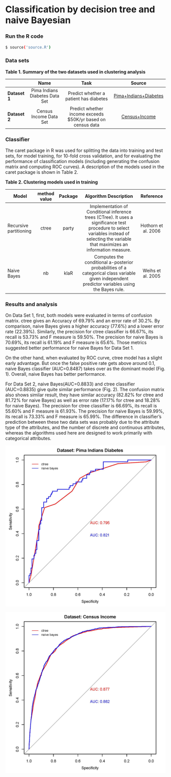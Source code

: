 # Classification by decision tree and naive Bayesian

### Run the R code 
```sh
$ source('source.R')
```

### Data sets 

**Table 1. Summary of the two datasets used in clustering analysis**

|               | Name           | Task  | Source |
| ------------- |:-------------:|:-----:|:-----:|
| **Dataset 1**     | Pima Indians Diabetes Data Set | Predict whether a patient has diabetes | [Pima+Indians+Diabetes][Diabetes] |
| **Dataset 2**     | Census Income Data Set      |   Predict whether income exceeds $50K/yr based on census data |[Census+Income][Income] |


### Classifier
The caret package in R was used for splitting the data into training and test sets, for model training, for 10-fold cross validation, and for evaluating the performance of classification models (including generating the confusion matrix and computing ROC curves). A description of the models used in the caret package is shown in Table 2. 

**Table 2. Clustering models used in training**


|     Model    | method value   | Package  | Algorithm Description | Reference | 
| ------------- |:-------------:|:-----:|:-----:|:-----:|
|Recursive partitioning| ctree|	party|	Implementation of Conditional inference trees (CTree). It uses a significance test procedure to select variables instead of selecting the variable that maximizes an information measure.|Hothorn et al. 2006|
|Naive Bayes|	nb|	klaR|	Computes the conditional a-posterior probabilities of a categorical class variable given independent predictor variables using the Bayes rule.|	Weihs et al. 2005|

### Results and analysis
On Data Set 1, first, both models were evaluated in terms of confusion matrix. ctree gives an Accuracy of 69.79% and an error rate of 30.2%. By comparison, naive Bayes gives a higher accuracy (77.6%) and a lower error rate (22.39%). Similarly, the precision for ctree classifier is 66.67%, its recall is 53.73% and F measure is 59.50%. The precision for naive Bayes is 70.69%, its recall is 61.19% and F measure is 65.6%. Those metrics suggested better performance for naive Bayes for Data Set 1. 

On the other hand, when evaluated by ROC curve, ctree model has a slight early advantage. But once the false positive rate gets above around 0.1, naive Bayes classifier (AUC=0.8487) takes over as the dominant model (Fig. 1). Overall, naive Bayes has better performance. 

For Data Set 2, naive Bayes(AUC=0.8833) and ctree classifier (AUC=0.8835) give quite similar performance (Fig. 2). The confusion matrix also shows similar result, they have similar accuracy (82.82% for ctree and 81.72% for naive Bayes) as well as error rate (17.17% for ctree and 18.28% for naive Bayes). The precision for ctree classifier is 66.69%, its recall is 55.60% and F measure is 61.93%. The precision for naive Bayes is 59.99%, its recall is 73.33% and F measure is 65.99%. The difference in classifier’s prediction between these two data sets was probably due to the attribute type of the attributes, and the number of discrete and continuous attributes, whereas the algorithms used here are designed to work primarily with categorical attributes.   

   ![alt tag](https://raw.githubusercontent.com/lvncnt/data-mining/master/classification/Fig1-ROC.jpg)

![alt tag](https://raw.githubusercontent.com/lvncnt/data-mining/master/classification/Fig2-ROC.jpg)
 
   [Diabetes]: <https://archive.ics.uci.edu/ml/datasets/Pima+Indians+Diabetes>
   [Income]: <https://archive.ics.uci.edu/ml/datasets/Census+Income>


 
    
